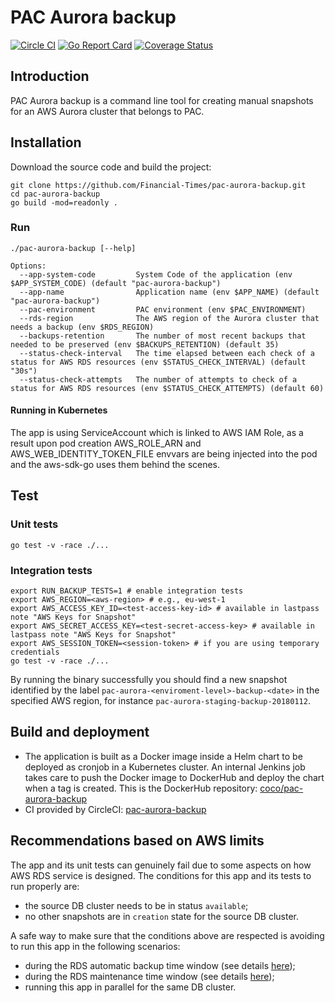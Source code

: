 # PAC Aurora backup

[![Circle CI](https://circleci.com/gh/Financial-Times/pac-aurora-backup/tree/master.png?style=shield)](https://circleci.com/gh/Financial-Times/pac-aurora-backup/tree/master) [![Go Report Card](https://goreportcard.com/badge/github.com/Financial-Times/pac-aurora-backup)](https://goreportcard.com/report/github.com/Financial-Times/pac-aurora-backup) [![Coverage Status](https://coveralls.io/repos/github/Financial-Times/pac-aurora-backup/badge.svg)](https://coveralls.io/github/Financial-Times/pac-aurora-backup)

## Introduction

PAC Aurora backup is a command line tool for creating manual snapshots for an AWS Aurora cluster 
that belongs to PAC. 

## Installation

Download the source code and build the project:

```shell
git clone https://github.com/Financial-Times/pac-aurora-backup.git
cd pac-aurora-backup
go build -mod=readonly .
```

### Run

```shell
./pac-aurora-backup [--help]

Options:
  --app-system-code         System Code of the application (env $APP_SYSTEM_CODE) (default "pac-aurora-backup")
  --app-name                Application name (env $APP_NAME) (default "pac-aurora-backup")
  --pac-environment         PAC environment (env $PAC_ENVIRONMENT)
  --rds-region              The AWS region of the Aurora cluster that needs a backup (env $RDS_REGION)
  --backups-retention       The number of most recent backups that needed to be preserved (env $BACKUPS_RETENTION) (default 35)
  --status-check-interval   The time elapsed between each check of a status for AWS RDS resources (env $STATUS_CHECK_INTERVAL) (default "30s")
  --status-check-attempts   The number of attempts to check of a status for AWS RDS resources (env $STATUS_CHECK_ATTEMPTS) (default 60)
```

#### Running in Kubernetes

The app is using ServiceAccount which is linked to AWS IAM Role, as a result upon pod creation AWS_ROLE_ARN and AWS_WEB_IDENTITY_TOKEN_FILE envvars are being injected into the pod and the aws-sdk-go uses them behind the scenes.

## Test

### Unit tests

```shell
go test -v -race ./...
```

### Integration tests

 ```shell
export RUN_BACKUP_TESTS=1 # enable integration tests
export AWS_REGION=<aws-region> # e.g., eu-west-1
export AWS_ACCESS_KEY_ID=<test-access-key-id> # available in lastpass note "AWS Keys for Snapshot"
export AWS_SECRET_ACCESS_KEY=<test-secret-access-key> # available in lastpass note "AWS Keys for Snapshot"
export AWS_SESSION_TOKEN=<session-token> # if you are using temporary credentials
go test -v -race ./...
```

By running the binary successfully you should find a new snapshot identified by the label
`pac-aurora-<enviroment-level>-backup-<date>` in the specified AWS region,
for instance `pac-aurora-staging-backup-20180112`.

## Build and deployment

* The application is built as a Docker image inside a Helm chart to be deployed as cronjob in a Kubernetes cluster.
  An internal Jenkins job takes care to push the Docker image to DockerHub and deploy the chart when a tag is created.
  This is the DockerHub repository: [coco/pac-aurora-backup](https://hub.docker.com/r/coco/pac-aurora-backup)
* CI provided by CircleCI: [pac-aurora-backup](https://circleci.com/gh/Financial-Times/pac-aurora-backup)

## Recommendations based on AWS limits

The app and its unit tests can genuinely fail due to some aspects on how AWS RDS service is designed.
The conditions for this app and its tests to run properly are:
 * the source DB cluster needs to be in status `available`;
 * no other snapshots are in `creation` state for the source DB cluster.
 
A safe way to make sure that the conditions above are respected is avoiding to run this app 
in the following scenarios:
 * during the RDS automatic backup time window (see details [here](https://docs.aws.amazon.com/AmazonRDS/latest/UserGuide/USER_WorkingWithAutomatedBackups.html#USER_WorkingWithAutomatedBackups.BackupWindow));
 * during the RDS maintenance time window (see details [here](https://docs.aws.amazon.com/AmazonRDS/latest/UserGuide/USER_UpgradeDBInstance.Maintenance.html#Concepts.DBMaintenance));
 * running this app in parallel for the same DB cluster.
 
 
 
